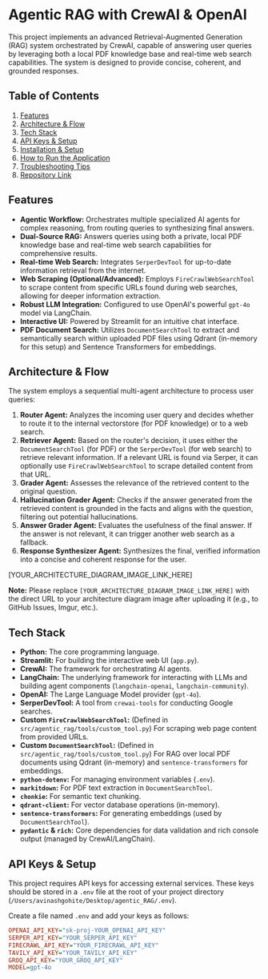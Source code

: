 # Agentic RAG with CrewAI & OpenAI

This project implements an advanced Retrieval-Augmented Generation (RAG) system orchestrated by CrewAI, capable of answering user queries by leveraging both a local PDF knowledge base and real-time web search capabilities. The system is designed to provide concise, coherent, and grounded responses.

## Table of Contents
1.  [Features](#features)
2.  [Architecture & Flow](#architecture--flow)
3.  [Tech Stack](#tech-stack)
4.  [API Keys & Setup](#api-keys--setup)
5.  [Installation & Setup](#installation--setup)
6.  [How to Run the Application](#how-to-run-the-application)
7.  [Troubleshooting Tips](#troubleshooting-tips)
8.  [Repository Link](#repository-link)

## Features
* **Agentic Workflow:** Orchestrates multiple specialized AI agents for complex reasoning, from routing queries to synthesizing final answers.
* **Dual-Source RAG:** Answers queries using both a private, local PDF knowledge base and real-time web search capabilities for comprehensive results.
* **Real-time Web Search:** Integrates `SerperDevTool` for up-to-date information retrieval from the internet.
* **Web Scraping (Optional/Advanced):** Employs `FireCrawlWebSearchTool` to scrape content from specific URLs found during web searches, allowing for deeper information extraction.
* **Robust LLM Integration:** Configured to use OpenAI's powerful `gpt-4o` model via LangChain.
* **Interactive UI:** Powered by Streamlit for an intuitive chat interface.
* **PDF Document Search:** Utilizes `DocumentSearchTool` to extract and semantically search within uploaded PDF files using Qdrant (in-memory for this setup) and Sentence Transformers for embeddings.

## Architecture & Flow

The system employs a sequential multi-agent architecture to process user queries:

1.  **Router Agent:** Analyzes the incoming user query and decides whether to route it to the internal vectorstore (for PDF knowledge) or to a web search.
2.  **Retriever Agent:** Based on the router's decision, it uses either the `DocumentSearchTool` (for PDF) or the `SerperDevTool` (for web search) to retrieve relevant information. If a relevant URL is found via Serper, it can optionally use `FireCrawlWebSearchTool` to scrape detailed content from that URL.
3.  **Grader Agent:** Assesses the relevance of the retrieved content to the original question.
4.  **Hallucination Grader Agent:** Checks if the answer generated from the retrieved content is grounded in the facts and aligns with the question, filtering out potential hallucinations.
5.  **Answer Grader Agent:** Evaluates the usefulness of the final answer. If the answer is not relevant, it can trigger another web search as a fallback.
6.  **Response Synthesizer Agent:** Synthesizes the final, verified information into a concise and coherent response for the user.

[YOUR_ARCHITECTURE_DIAGRAM_IMAGE_LINK_HERE]

**Note:** Please replace `[YOUR_ARCHITECTURE_DIAGRAM_IMAGE_LINK_HERE]` with the direct URL to your architecture diagram image after uploading it (e.g., to GitHub Issues, Imgur, etc.).

## Tech Stack

* **Python:** The core programming language.
* **Streamlit:** For building the interactive web UI (`app.py`).
* **CrewAI:** The framework for orchestrating AI agents.
* **LangChain:** The underlying framework for interacting with LLMs and building agent components (`langchain-openai`, `langchain-community`).
* **OpenAI:** The Large Language Model provider (`gpt-4o`).
* **SerperDevTool:** A tool from `crewai-tools` for conducting Google searches.
* **Custom `FireCrawlWebSearchTool`:** (Defined in `src/agentic_rag/tools/custom_tool.py`) For scraping web page content from provided URLs.
* **Custom `DocumentSearchTool`:** (Defined in `src/agentic_rag/tools/custom_tool.py`) For RAG over local PDF documents using Qdrant (in-memory) and `sentence-transformers` for embeddings.
* **`python-dotenv`:** For managing environment variables (`.env`).
* **`markitdown`:** For PDF text extraction in `DocumentSearchTool`.
* **`chonkie`:** For semantic text chunking.
* **`qdrant-client`:** For vector database operations (in-memory).
* **`sentence-transformers`:** For generating embeddings (used by `DocumentSearchTool`).
* **`pydantic` & `rich`:** Core dependencies for data validation and rich console output (managed by CrewAI/LangChain).

## API Keys & Setup

This project requires API keys for accessing external services. These keys should be stored in a `.env` file at the root of your project directory (`/Users/avinashgohite/Desktop/agentic_RAG/.env`).

Create a file named `.env` and add your keys as follows:

```ini
OPENAI_API_KEY="sk-proj-YOUR_OPENAI_API_KEY"
SERPER_API_KEY="YOUR_SERPER_API_KEY"
FIRECRAWL_API_KEY="YOUR_FIRECRAWL_API_KEY"
TAVILY_API_KEY="YOUR_TAVILY_API_KEY"
GROQ_API_KEY="YOUR_GROQ_API_KEY"
MODEL=gpt-4o
